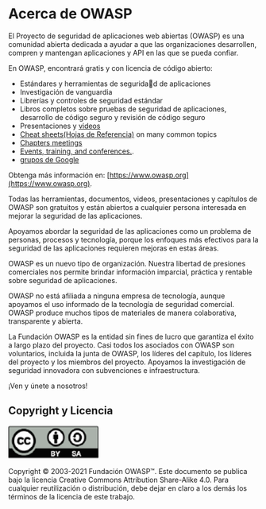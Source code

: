 # Acerca de OWASP

El Proyecto de seguridad de aplicaciones web abiertas (OWASP) es una comunidad abierta dedicada a ayudar a que las organizaciones desarrollen, compren y mantengan aplicaciones y API en las que se pueda confiar.

En OWASP, encontrará gratis y con licencia de código abierto:

- Estándares y herramientas de seguridad de aplicaciones
- Investigación de vanguardia
- Librerías y controles de seguridad estándar
- Libros completos sobre pruebas de seguridad de aplicaciones, desarrollo de código seguro y revisión de código seguro
- Presentaciones y [videos](https://www.youtube.com/user/OWASPGLOBAL)
- [Cheat sheets(Hojas de Referencia)](https://cheatsheetseries.owasp.org/) on many common topics
- [Chapters meetings](https://owasp.org/chapters/)
- [Events, training, and conferences.](https://owasp.org/events/).
- [grupos de Google](TBA)

Obtenga más información en: [https://www.owasp.org](https://www.owasp.org).

Todas las herramientas, documentos, videos, presentaciones y capítulos de OWASP son gratuitos y están abiertos a cualquier persona interesada en mejorar la seguridad de las aplicaciones.

Apoyamos abordar la seguridad de las aplicaciones como un problema de personas, procesos y tecnología, porque los enfoques más efectivos para la seguridad de las aplicaciones requieren mejoras en estas áreas.

OWASP es un nuevo tipo de organización. Nuestra libertad de presiones comerciales nos permite brindar información imparcial, práctica y rentable sobre seguridad de aplicaciones.

OWASP no está afiliada a ninguna empresa de tecnología, aunque apoyamos el uso informado de la tecnología de seguridad comercial. OWASP produce muchos tipos de materiales de manera colaborativa, transparente y abierta.

La Fundación OWASP es la entidad sin fines de lucro que garantiza el éxito a largo plazo del proyecto. Casi todos los asociados con OWASP son voluntarios, incluida la junta de OWASP, los líderes del capítulo, los líderes del proyecto y los miembros del proyecto. Apoyamos la investigación de seguridad innovadora con subvenciones e infraestructura.

¡Ven y únete a nosotros!

## Copyright y Licencia

![license](assets/license.png)

Copyright © 2003-2021 Fundación OWASP™. Este documento se publica bajo la licencia Creative Commons Attribution Share-Alike 4.0. Para cualquier reutilización o distribución, debe dejar en claro a los demás los términos de la licencia de este trabajo.
